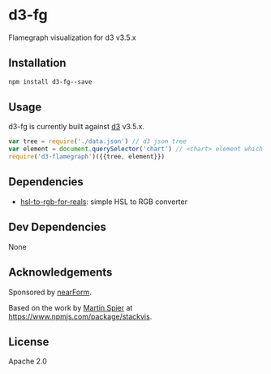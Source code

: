 # d3-fg

Flamegraph visualization for d3 v3.5.x

## Installation

```sh
npm install d3-fg--save
```

## Usage

d3-fg is currently built against [d3](http://npm.im/d3) v3.5.x.

```js
var tree = require('./data.json') // d3 json tree 
var element = document.querySelector('chart') // <chart> element which should be in html body
require('d3-flamegraph')({{tree, element}})
```

## Dependencies

- [hsl-to-rgb-for-reals](https://github.com/davidmarkclements/hsl_rgb_converter): simple HSL to RGB converter

## Dev Dependencies

None

## Acknowledgements

Sponsored by [nearForm](http://nearform.com).

Based on the work by [Martin Spier](<http://martinspier.io/>) at <https://www.npmjs.com/package/stackvis>.

## License

Apache 2.0
